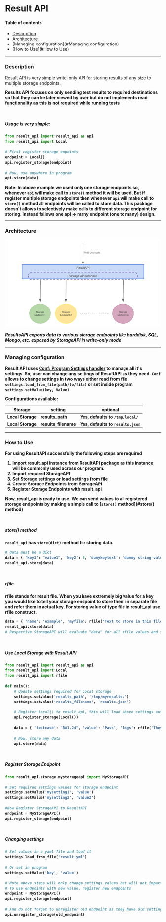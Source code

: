 # Result API

#### Table of contents

* [Description](#Description)
* [Architecture](#Architecture)
* [Managing configuration](#Managing configuration)
* [How to Use](#How to Use)

<hr>

### Description

Result API is very simple write-only API for storing results of any size to multiple storage endpoints. 

<b>

Results API focuses on only  sending test results to required destinations so that they can be later viewed by user but do not implements read functionality as this is not required while running tests

<br>

##### Usage is very simple:

```python 
from result_api import result_api as api
from result_api import Local

# First register storage enpoints
endpoint = Local()
api.register_storage(endpoint)

# Now, use anywhere in program
api.store(data)
```

Note: In above example we used only one storage endpoints so, whenever ```api``` will make call to ```store()``` method it will be used. But if register multiple storage endpoints then whenever ```api``` will make call to ```store()``` method all endpoints will be called to store data. This package doesn't allows to selectively make calls to different storage endpoint for storing. Instead follows __one api -> many endpoint (one to many)__ design.

<hr>

### Architecture

![img](architecture.png)

*ResultsAPI exports data to various storage endpoints like harddisk, SQL, Mongo, etc. exposed by StorageAPI in write-only mode*

<hr>

### Managing configuration

Result API uses [Conf: Program Settings handler](../conf/readme.md) to manage all it's settings. So, user can change any settings of ResultAPI as they need. ```Conf``` allows to change settings in two ways either read from file ```settings.load_from_file(path/to/file)``` or set inside program ```settings.setValue(key, Value)``` 

Configurations available:

| Storage       | setting          | optional                            |
| ------------- | ---------------- | ----------------------------------- |
| Local Storage | results_path     | Yes, defaults to ```/tmp/local/```  |
| Local Storage | results_filename | Yes, defaults to ```results.json``` |

<hr>

### How to Use

For using ResultAPI successfully the following steps are required

1. __Import result_api instance__ from ResultAPI package as this instance will be commonly used across our program.
2. __Import required StorageAPI__
3. __Set Storage settings__ or load settings from file
4. __Create Storage Endpoints from StorageAPI__
5. __Register Storage Endpoints with result_api__

Now, result_api is ready to use. We can send values to all registered storage endpoints by making a simple call to [``store()`` method](#store() method)

<br>

##### store() method

```result_api``` has ```store(dict)``` method for storing data. 

```python
# data must be a dict
data = { 'key1': "value1", 'key2': 5, 'dumykeytext': "dummy string value"}
result_api.store(data)
```

<br>

##### rfile

rfile stands for result file. When you have extremely big value for a key you would like to tell your storage endpoint to store them in separate file and refer them in actual key.  For storing value of type file in result_api use rfile construct.

```python
data = { 'name': 'example', 'myfile': rfile('Text to store in this file')}
result_api.store(data)
# Respective StorageAPI will evaluate "data" for all rfile values and store their text in some separate file/storage-object and put there refernece in "data"
```

<br>

##### Use Local Storage with Result API

```python
from result_api import result_api as api
from result_api import Local
from result_api import rfile

def main():
    # Update settings required for Local storage
    settings.setValue('results_path', '/tmp/myresults/')
    settings.setValue('results_filename', 'results.json')
    
    # Register Local() to result_api, this will load above settings automatically
    api.register_storage(Local())
    
    data = { 'testcase': "RA1.24", 'value': 'Pass', 'logs': rfile('These are logs')}
    
    # Now, store any data
    api.store(data)
```

<br>

##### Register Storage Endpoint

```python
from result_api.storage.mystorageapi import MyStorageAPI

# Set required settings values for storage endpoint
settings.setValue('mysetting1', 'value')
settings.setValue('mysetting2', 'value2')

#Now Register StorageAPI to ResultAPI
endpoint = MyStorageAPI()
api.register_storage(endpoint)
```

<br>

##### Changing settings

```python
# Set values in a yaml file and load it
settings.load_from_file('result.yml')

# Or set in program
settings.setValue('key', 'value')

# Note above steps will only change settings values but will not impact any previously registered storage endpoints
# To use endpoints with new value, register new endpoints
endpoint = MyStorageAPI()
api.register_storage(endpoint)

# And do not forget to unregister old endpoint as they have old settings
api.unregister_storage(old_endpoint)
```



